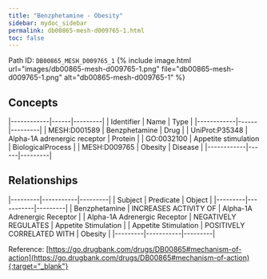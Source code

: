```yaml
---
title: "Benzphetamine - Obesity"
sidebar: mydoc_sidebar
permalink: db00865-mesh-d009765-1.html
toc: false 
---
```



Path ID: `DB00865_MESH_D009765_1`
{% include image.html url="images/db00865-mesh-d009765-1.png" file="db00865-mesh-d009765-1.png" alt="db00865-mesh-d009765-1" %}

## Concepts

|------------|------|---------|
| Identifier | Name | Type    |
|------------|------|---------|
| MESH:D001589 | Benzphetamine | Drug |
| UniProt:P35348 | Alpha-1A adrenergic receptor | Protein |
| GO:0032100 | Appetite stimulation | BiologicalProcess |
| MESH:D009765 | Obesity | Disease |
|------------|------|---------|

## Relationships

|---------|-----------|---------|
| Subject | Predicate | Object  |
|---------|-----------|---------|
| Benzphetamine | INCREASES ACTIVITY OF | Alpha-1A Adrenergic Receptor |
| Alpha-1A Adrenergic Receptor | NEGATIVELY REGULATES | Appetite Stimulation |
| Appetite Stimulation | POSITIVELY CORRELATED WITH | Obesity |
|---------|-----------|---------|

Reference: [https://go.drugbank.com/drugs/DB00865#mechanism-of-action](https://go.drugbank.com/drugs/DB00865#mechanism-of-action){:target="_blank"}